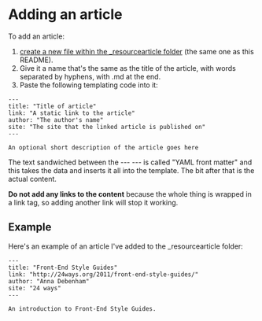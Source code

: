 # Adding an article

To add an article:

1. [create a new file within the _resourcearticle folder](https://github.com/maban/styleguides/new/gh-pages/_resourcearticle) (the same one as this README).
2. Give it a name that's the same as the title of the article, with words separated by hyphens, with .md at the end.
3. Paste the following templating code into it:

```
---
title: "Title of article"
link: "A static link to the article"
author: "The author's name"
site: "The site that the linked article is published on"
---

An optional short description of the article goes here
```

The text sandwiched between the --- --- is called "YAML front matter" and this takes the data and inserts it all into the template. The bit after that is the actual content.

**Do not add any links to the content** because the whole thing is wrapped in a link tag, so adding another link will stop it working.

## Example

Here's an example of an article I've added to the _resourcearticle folder:

```
---
title: "Front-End Style Guides"
link: "http://24ways.org/2011/front-end-style-guides/"
author: "Anna Debenham"
site: "24 ways"
---

An introduction to Front-End Style Guides.
```
